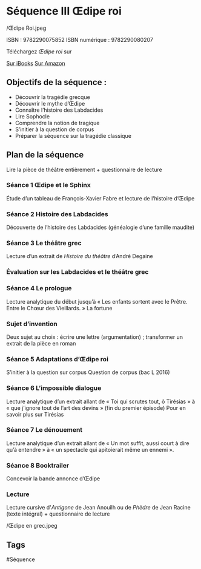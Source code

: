 # Séquence III Œdipe roi

/Œdipe Roi.jpeg

ISBN : 9782290075852
ISBN numérique : 9782290080207

Téléchargez _Œdipe roi_ sur

[Sur iBooks](https://itunes.apple.com/fr/book/%C5%93dipe-roi/id691197392?l=en&mt=11)
[Sur Amazon](https://www.amazon.co.uk/Oedipe-Roi-Ldp-Theatre-Sophocles/dp/225306713X)

## Objectifs de la séquence :

- Découvrir la tragédie grecque
- Découvrir le mythe d’Œdipe
- Connaître l’histoire des Labdacides
- Lire Sophocle
- Comprendre la notion de tragique
- S’initier à la question de corpus
- Préparer la séquence sur la tragédie classique

## Plan de la séquence

Lire la pièce de théâtre entièrement + questionnaire de lecture

### Séance 1 Œdipe et le Sphinx
Étude d’un tableau de François-Xavier Fabre et lecture de l’histoire d’Œdipe

### Séance 2 Histoire des Labdacides
Découverte de l’histoire des Labdacides (généalogie d’une famille maudite)

### Séance 3 Le théâtre grec
Lecture d’un extrait de _Histoire du théâtre_ d’André Degaine

### Évaluation sur les Labdacides et le théâtre grec

### Séance 4 Le prologue
Lecture analytique du début jusqu’à « Les enfants sortent avec le Prêtre. Entre le Chœur des Vieillards. »
La fortune

### Sujet d’invention
Deux sujet au choix : écrire une lettre (argumentation) ; transformer un extrait de la pièce en roman

### Séance 5 Adaptations d’Œdipe roi
S’initier à la question sur corpus
Question de corpus (bac L 2016)

### Séance 6 L’impossible dialogue
Lecture analytique d’un extrait allant de « Toi qui scrutes tout, ô Tirésias » à « que j’ignore tout de l’art des devins » (fin du premier épisode)
Pour en savoir plus sur Tirésias

### Séance 7 Le dénouement
Lecture analytique d’un extrait allant de « Un mot suffit, aussi court à dire qu’à entendre » à « un spectacle qui apitoierait même un ennemi ».

### Séance 8 Booktrailer
Concevoir la bande annonce d’Œdipe

### Lecture
Lecture cursive d'_Antigone_ de Jean Anouilh ou de _Phèdre_ de Jean Racine (texte intégral) + questionnaire de lecture

/Œdipe en grec.jpeg

## Tags

#Séquence